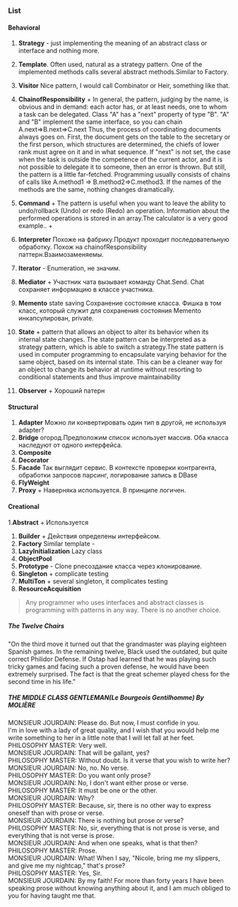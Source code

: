 ### List
#### Behavioral
1. **Strategy**  - just implementing the meaning of an abstract class or interface and nothing more.
1. **Template**. Often used, natural as a strategy pattern. One of the implemented methods calls several abstract methods.Similar to Factory.
1. **Visitor** Nice pattern, I would call Combinator or Heir, something like that.
1. **ChainofResponsibility** +
In general, the pattern, judging by the name, is obvious and in demand: each actor has, or at least needs, one to whom a task can be delegated.
Class "A" has a "next" property of type "B". "A" and "B" implement the same interface, so you can chain A.next=>B.next=>C.next
Thus, the process of coordinating documents always goes on. First, the document gets on the table to the secretary or the first person, which structures are determined, the chiefs of lower rank must agree on it and in what sequence.
If "next" is not set, the case when the task is outside the competence of the current actor, and it is not possible to delegate it to someone, then an error is thrown.
But still, the pattern is a little far-fetched. Programming usually consists of chains of calls like A.method1 => B.method2=>C.method3. If the names of the methods are the same, nothing changes dramatically.

1. **Command**  + The pattern is useful when you want to leave the ability to undo/rollback (Undo) or redo (Redo) an operation. Information about the performed operations is stored in an array.The calculator is a very good example.. +
1. **Interpreter**  Похоже на фабрику.Продукт проходит последовательную обработку. Похож на chainofResponsibility паттерн.Взаимозаменяемы.
1. **Iterator** -  Enumeration, не значим. 
1. **Mediator** + Участник чата вызывает команду Chat.Send. Сhat сохраняет информацию в классе участника. 
1.  **Memento** state saving Cохранение состояние класса.  Фишка в том  класс, который служит для сохранения состояния Memento инкапсулирован, private. 
1. **State** +  pattern that allows an object to alter its behavior when its internal state changes. 
The state pattern can be interpreted as a strategy pattern, which is able to switch a strategy.The state pattern is used in computer programming to encapsulate varying behavior for the same object, based on its internal state. This can be a cleaner way for an object to change its behavior at runtime without resorting to conditional statements and thus improve maintainability
1. **Observer** + Хороший патерн
 
#### Structural
1. **Adapter** Можно ли конвертировать один тип в другой, не используя adapter?
1. **Bridge**  огород.Предположим список использует массив. Оба класса наследуют от одного интерфейса.
1. **Composite**
1. **Decorator**
1. **Facade** Так выглядит сервис. В контексте  проверки контрагента, обработки запросов парсинг, логирование запись в DBase
2.  **FlyWeight**
3. **Proxy**  + Наверняка используется. В принципе логичен. 
 
#### Creational
1.**Abstract** + Используется
1. **Builder** + Действия определены интерфейсом. 
1. **Factory** Similar template -
1. **LazyInitialization** Lazy class
1. **ObjectPool**
1. **Prototype** - Clone pnecозданиe класса через клонирование.  
2. **Singleton** + complicate testing   
3. **MultiTon** +  several singleton, it complicates testing
1. **ResourceAcquisition**


> Any programmer who uses  interfaces and abstract classes is programming with patterns in any way. There is no another choice.
 
##### The Twelve Chairs
"On the third move it turned out that the grandmaster was playing eighteen Spanish games. In the remaining twelve, Black used the outdated, but quite correct Philidor Defense. If Ostap had learned that he was playing such tricky games and facing such a proven defense, he would have been extremely surprised. The fact is that the great schemer played chess for the second time in his life."

##### THE MIDDLE CLASS GENTLEMAN(Le Bourgeois Gentilhomme) By MOLIÈRE
MONSIEUR JOURDAIN: Please do. But now, I must confide in you.  
I'm in love with a lady of great quality, and I wish that you would help me write something to her in a little note that I will let fall at her feet.   
PHILOSOPHY MASTER: Very well.   
MONSIEUR JOURDAIN: That will be gallant, yes?   
PHILOSOPHY MASTER: Without doubt. Is it verse that you wish to write her?   
MONSIEUR JOURDAIN: No, no. No verse.   
PHILOSOPHY MASTER: Do you want only prose?   
MONSIEUR JOURDAIN: No, I don't want either prose or verse.   
PHILOSOPHY MASTER: It must be one or the other.   
MONSIEUR JOURDAIN: Why?   
PHILOSOPHY MASTER: Because, sir, there is no other way to express oneself than with prose or verse.   
MONSIEUR JOURDAIN: There is nothing but prose or verse?   
PHILOSOPHY MASTER: No, sir, everything that is not prose is verse, and everything that is not verse is prose.   
MONSIEUR JOURDAIN: And when one speaks, what is that then?   
PHILOSOPHY MASTER: Prose.   
MONSIEUR JOURDAIN: What! When I say, "Nicole, bring me my slippers, and give me my nightcap," that's prose?   
PHILOSOPHY MASTER: Yes, Sir.   
MONSIEUR JOURDAIN: By my faith! For more than forty years I have been speaking prose without knowing anything about it, and I am much obliged to you for having taught me that.  





